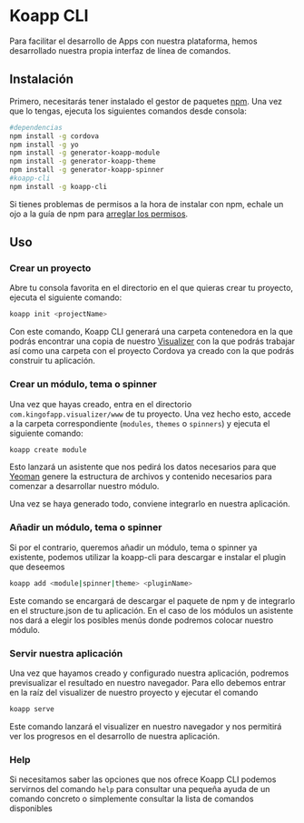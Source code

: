 # Koapp CLI

Para facilitar el desarrollo de Apps con nuestra plataforma, hemos desarrollado nuestra propia interfaz de línea de comandos.

## Instalación

Primero, necesitarás tener instalado el gestor de paquetes [npm](https://www.npmjs.com/). Una vez que lo tengas, ejecuta los siguientes comandos desde consola:

```bash
#dependencias
npm install -g cordova
npm install -g yo
npm install -g generator-koapp-module
npm install -g generator-koapp-theme
npm install -g generator-koapp-spinner
#koapp-cli
npm install -g koapp-cli
```

Si tienes problemas de permisos a la hora de instalar con npm, echale un ojo a la guía de npm para [arreglar los permisos](https://docs.npmjs.com/getting-started/fixing-npm-permissions).

## Uso

### Crear un proyecto

Abre tu consola favorita en el directorio en el que quieras crear tu proyecto, ejecuta el siguiente comando:

```bash
koapp init <projectName>
```

Con este comando, Koapp CLI generará una carpeta contenedora en la que podrás encontrar una copia de nuestro [Visualizer]('../visualizer/readme.md') con la que podrás trabajar así como una carpeta con el proyecto Cordova ya creado con la que podrás construir tu aplicación.

### Crear un módulo, tema o spinner

Una vez que hayas creado, entra en el directorio ``com.kingofapp.visualizer/www`` de tu proyecto. Una vez hecho esto, accede a la carpeta correspondiente (``modules``, ``themes`` o ``spinners``) y ejecuta el siguiente comando:

```bash
koapp create module
```

Esto lanzará un asistente que nos pedirá los datos necesarios para que [Yeoman](http://yeoman.io/) genere la estructura de archivos y contenido necesarios para comenzar a desarrollar nuestro módulo.

Una vez se haya generado todo, conviene integrarlo en nuestra aplicación.

### Añadir un módulo, tema o spinner

Si por el contrario, queremos añadir un módulo, tema o spinner ya existente, podemos utilizar la koapp-cli para descargar e instalar el plugin que deseemos

```bash
koapp add <module|spinner|theme> <pluginName>
```

Este comando se encargará de descargar el paquete de npm y de integrarlo en el structure.json de tu aplicación. En el caso de los módulos un asistente nos dará a elegir los posibles menús donde podremos colocar nuestro módulo.

### Servir nuestra aplicación

Una vez que hayamos creado y configurado nuestra aplicación, podremos previsualizar el resultado en nuestro navegador. Para ello debemos entrar en la raíz del visualizer de nuestro proyecto y ejecutar el comando

```bash
koapp serve
```

Este comando lanzará el visualizer en nuestro navegador y nos permitirá ver los progresos en el desarrollo de nuestra aplicación.

### Help

Si necesitamos saber las opciones que nos ofrece Koapp CLI podemos servirnos del comando ``help`` para consultar una pequeña ayuda de un comando concreto o simplemente consultar la lista de comandos disponibles
